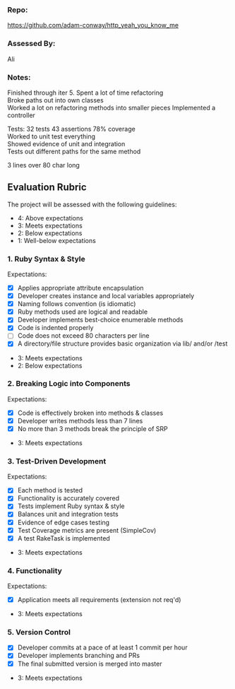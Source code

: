 ### Repo:
https://github.com/adam-conway/http_yeah_you_know_me

### Assessed By:  
Ali

### Notes:
Finished through iter 5.
Spent a lot of time refactoring  
Broke paths out into own classes  
Worked a lot on refactoring methods into smaller pieces
Implemented a controller

Tests:
32 tests 43 assertions 78% coverage  
Worked to unit test everything  
Showed evidence of unit and integration  
Tests out different paths for the same method  

3 lines over 80 char long


## Evaluation Rubric

The project will be assessed with the following guidelines:

* 4: Above expectations
* 3: Meets expectations
* 2: Below expectations
* 1: Well-below expectations

### 1. Ruby Syntax & Style

Expectations:

- [x] Applies appropriate attribute encapsulation  
- [x] Developer creates instance and local variables appropriately
- [x] Naming follows convention (is idiomatic)
- [x] Ruby methods used are logical and readable  
- [x] Developer implements best-choice enumerable methods
- [x] Code is indented properly
- [ ] Code does not exceed 80 characters per line
- [x] A directory/file structure provides basic organization via lib/ and/or /test

* 3: Meets expectations
* 2: Below expectations

### 2. Breaking Logic into Components

Expectations:

- [x] Code is effectively broken into methods & classes
- [x] Developer writes methods less than 7 lines
- [x] No more than 3 methods break the principle of SRP

* 3: Meets expectations

### 3. Test-Driven Development

Expectations:

- [x] Each method is tested  
- [x] Functionality is accurately covered
- [x] Tests implement Ruby syntax & style   
- [x] Balances unit and integration tests
- [x] Evidence of edge cases testing
- [x] Test Coverage metrics are present (SimpleCov)
- [x] A test RakeTask is implemented

* 3: Meets expectations

### 4. Functionality

Expectations:

- [x] Application meets all requirements (extension not req'd)

* 3: Meets expectations

### 5. Version Control

- [x] Developer commits at a pace of at least 1 commit per hour
- [x] Developer implements branching and PRs
- [x] The final submitted version is merged into master

* 3: Meets expectations
